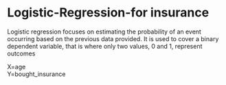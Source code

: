 # Logistic-Regression-for insurance
Logistic regression focuses on estimating the probability of an event occurring based on the previous data provided. It is used to cover a binary dependent variable, 
that is where only two values, 0 and 1, represent outcomes

X=age	
Y=bought_insurance
